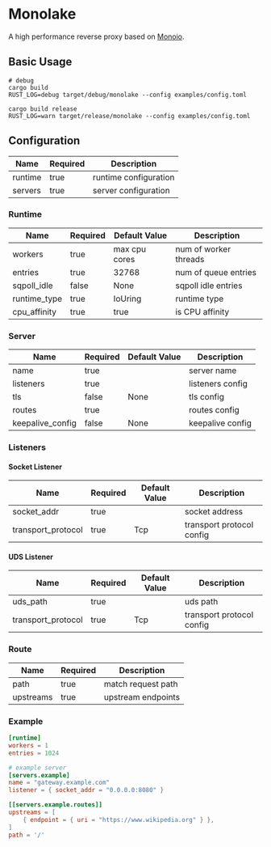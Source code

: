 # Monolake

A high performance reverse proxy based on [Monoio](http://github.com/bytedance/monoio).

## Basic Usage

```shell
# debug
cargo build
RUST_LOG=debug target/debug/monolake --config examples/config.toml

cargo build release
RUST_LOG=warn target/release/monolake --config examples/config.toml
```

## Configuration
| Name    | Required | Description           |
| ------- | -------- | --------------------- |
| runtime | true     | runtime configuration |
| servers | true     | server configuration  |


### Runtime
| Name         | Required | Default Value | Description           |
| ------------ | -------- | ------------- | --------------------- |
| workers      | true     | max cpu cores | num of worker threads |
| entries      | true     | 32768         | num of queue entries  |
| sqpoll_idle  | false    | None          | sqpoll idle entries   |
| runtime_type | true     | IoUring       | runtime type          |
| cpu_affinity | true     | true          | is CPU affinity       |

### Server
| Name             | Required | Default Value | Description      |
| ---------------- | -------- | ------------- | ---------------- |
| name             | true     |               | server name      |
| listeners        | true     |               | listeners config |
| tls              | false    | None          | tls config       |
| routes           | true     |               | routes config    |
| keepalive_config | false    | None          | keepalive config |
### Listeners
#### Socket Listener
| Name               | Required | Default Value | Description               |
| ------------------ | -------- | ------------- | ------------------------- |
| socket_addr        | true     |               | socket address            |
| transport_protocol | true     | Tcp           | transport protocol config |

#### UDS Listener
| Name               | Required | Default Value | Description               |
| ------------------ | -------- | ------------- | ------------------------- |
| uds_path           | true     |               | uds path                  |
| transport_protocol | true     | Tcp           | transport protocol config |


### Route
| Name      | Required | Description        |
| --------- | -------- | ------------------ |
| path      | true     | match request path |
| upstreams | true     | upstream endpoints |

### Example

``` toml
[runtime]
workers = 1
entries = 1024

# example server
[servers.example]
name = "gateway.example.com"
listener = { socket_addr = "0.0.0.0:8080" }

[[servers.example.routes]]
upstreams = [
    { endpoint = { uri = "https://www.wikipedia.org" } },
]
path = '/'
```
